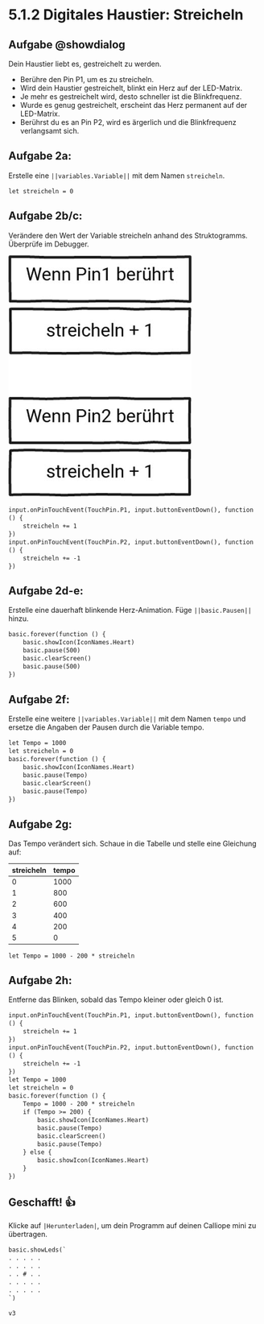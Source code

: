 # 5.1.2 Digitales Haustier: Streicheln

## Aufgabe @showdialog
Dein Haustier liebt es, gestreichelt zu werden. 
- Berühre den Pin P1, um es zu streicheln.
- Wird dein Haustier gestreichelt, blinkt ein Herz auf der LED-Matrix. 
- Je mehr es gestreichelt wird, desto schneller ist die Blinkfrequenz.
- Wurde es genug gestreichelt, erscheint das Herz permanent auf der LED-Matrix.
- Berührst du es an Pin P2, wird es ärgerlich und die Blinkfrequenz verlangsamt sich.


## Aufgabe 2a:

Erstelle eine ``||variables.Variable||`` mit dem Namen ``streicheln``.

```blocks
let streicheln = 0
```

## Aufgabe 2b/c:

Verändere den Wert der Variable streicheln anhand des Struktogramms. Überprüfe im Debugger.

![image](../static/images/streicheln.jpg)

```blocks
input.onPinTouchEvent(TouchPin.P1, input.buttonEventDown(), function () {
    streicheln += 1
})
input.onPinTouchEvent(TouchPin.P2, input.buttonEventDown(), function () {
    streicheln += -1
})
```

## Aufgabe 2d-e:

Erstelle eine dauerhaft blinkende Herz-Animation. 
Füge ``||basic.Pausen||`` hinzu.

```blocks
basic.forever(function () {
    basic.showIcon(IconNames.Heart)
    basic.pause(500)
    basic.clearScreen()
    basic.pause(500)
})

```

## Aufgabe 2f:

Erstelle eine weitere ``||variables.Variable||`` mit dem Namen
``tempo`` und ersetze die Angaben der Pausen durch
die Variable tempo.

```blocks
let Tempo = 1000
let streicheln = 0
basic.forever(function () {
    basic.showIcon(IconNames.Heart)
    basic.pause(Tempo)
    basic.clearScreen()
    basic.pause(Tempo)
})

```

## Aufgabe 2g:

Das Tempo verändert sich. Schaue in die Tabelle und stelle eine Gleichung auf:

| streicheln | tempo |
| -------- | ------- |
| 0 | 1000 |
| 1 | 800  |
| 2 | 600  |
| 3 | 400  |
| 4 | 200  |
| 5 | 0    |

```blocks
let Tempo = 1000 - 200 * streicheln
```

## Aufgabe 2h:
Entferne das Blinken, sobald das Tempo kleiner oder gleich 0 ist.

```blocks
input.onPinTouchEvent(TouchPin.P1, input.buttonEventDown(), function () {
    streicheln += 1
})
input.onPinTouchEvent(TouchPin.P2, input.buttonEventDown(), function () {
    streicheln += -1
})
let Tempo = 1000
let streicheln = 0
basic.forever(function () {
    Tempo = 1000 - 200 * streicheln
    if (Tempo >= 200) {
        basic.showIcon(IconNames.Heart)
        basic.pause(Tempo)
        basic.clearScreen()
        basic.pause(Tempo)
    } else {
        basic.showIcon(IconNames.Heart)
    }
})

```

## Geschafft! 👍
Klicke auf ``|Herunterladen|``, um dein Programm auf deinen Calliope mini zu übertragen.


```ghost
basic.showLeds(`
. . . . .
. . . . .
. . # . .
. . . . .
. . . . .
`)
```

```package
v3
```